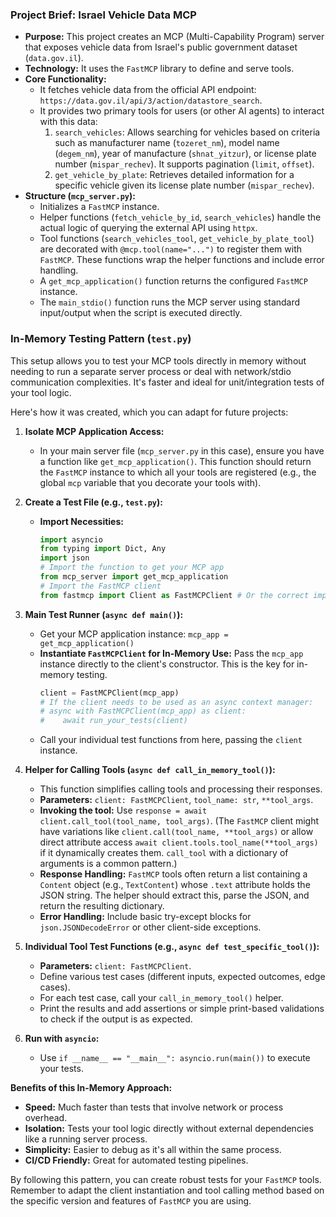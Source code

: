 ### Project Brief: Israel Vehicle Data MCP

*   **Purpose:** This project creates an MCP (Multi-Capability Program) server that exposes vehicle data from Israel's public government dataset (`data.gov.il`).
*   **Technology:** It uses the `FastMCP` library to define and serve tools.
*   **Core Functionality:**
    *   It fetches vehicle data from the official API endpoint: `https://data.gov.il/api/3/action/datastore_search`.
    *   It provides two primary tools for users (or other AI agents) to interact with this data:
        1.  `search_vehicles`: Allows searching for vehicles based on criteria such as manufacturer name (`tozeret_nm`), model name (`degem_nm`), year of manufacture (`shnat_yitzur`), or license plate number (`mispar_rechev`). It supports pagination (`limit`, `offset`).
        2.  `get_vehicle_by_plate`: Retrieves detailed information for a specific vehicle given its license plate number (`mispar_rechev`).
*   **Structure (`mcp_server.py`):**
    *   Initializes a `FastMCP` instance.
    *   Helper functions (`fetch_vehicle_by_id`, `search_vehicles`) handle the actual logic of querying the external API using `httpx`.
    *   Tool functions (`search_vehicles_tool`, `get_vehicle_by_plate_tool`) are decorated with `@mcp.tool(name="...")` to register them with `FastMCP`. These functions wrap the helper functions and include error handling.
    *   A `get_mcp_application()` function returns the configured `FastMCP` instance.
    *   The `main_stdio()` function runs the MCP server using standard input/output when the script is executed directly.

### In-Memory Testing Pattern (`test.py`)

This setup allows you to test your MCP tools directly in memory without needing to run a separate server process or deal with network/stdio communication complexities. It's faster and ideal for unit/integration tests of your tool logic.

Here's how it was created, which you can adapt for future projects:

1.  **Isolate MCP Application Access:**
    *   In your main server file (`mcp_server.py` in this case), ensure you have a function like `get_mcp_application()`. This function should return the `FastMCP` instance to which all your tools are registered (e.g., the global `mcp` variable that you decorate your tools with).

2.  **Create a Test File (e.g., `test.py`):**
    *   **Import Necessities:**
        ```python
        import asyncio
        from typing import Dict, Any
        import json
        # Import the function to get your MCP app
        from mcp_server import get_mcp_application
        # Import the FastMCP client
        from fastmcp import Client as FastMCPClient # Or the correct import path
        ```

3.  **Main Test Runner (`async def main()`):**
    *   Get your MCP application instance: `mcp_app = get_mcp_application()`
    *   **Instantiate `FastMCPClient` for In-Memory Use:** Pass the `mcp_app` instance directly to the client's constructor. This is the key for in-memory testing.
        ```python
        client = FastMCPClient(mcp_app)
        # If the client needs to be used as an async context manager:
        # async with FastMCPClient(mcp_app) as client:
        #    await run_your_tests(client)
        ```
    *   Call your individual test functions from here, passing the `client` instance.

4.  **Helper for Calling Tools (`async def call_in_memory_tool()`):**
    *   This function simplifies calling tools and processing their responses.
    *   **Parameters:** `client: FastMCPClient`, `tool_name: str`, `**tool_args`.
    *   **Invoking the tool:** Use `response = await client.call_tool(tool_name, tool_args)`. (The `FastMCP` client might have variations like `client.call(tool_name, **tool_args)` or allow direct attribute access `await client.tools.tool_name(**tool_args)` if it dynamically creates them. `call_tool` with a dictionary of arguments is a common pattern.)
    *   **Response Handling:** `FastMCP` tools often return a list containing a `Content` object (e.g., `TextContent`) whose `.text` attribute holds the JSON string. The helper should extract this, parse the JSON, and return the resulting dictionary.
    *   **Error Handling:** Include basic try-except blocks for `json.JSONDecodeError` or other client-side exceptions.

5.  **Individual Tool Test Functions (e.g., `async def test_specific_tool()`):**
    *   **Parameters:** `client: FastMCPClient`.
    *   Define various test cases (different inputs, expected outcomes, edge cases).
    *   For each test case, call your `call_in_memory_tool()` helper.
    *   Print the results and add assertions or simple print-based validations to check if the output is as expected.

6.  **Run with `asyncio`:**
    *   Use `if __name__ == "__main__": asyncio.run(main())` to execute your tests.

**Benefits of this In-Memory Approach:**

*   **Speed:** Much faster than tests that involve network or process overhead.
*   **Isolation:** Tests your tool logic directly without external dependencies like a running server process.
*   **Simplicity:** Easier to debug as it's all within the same process.
*   **CI/CD Friendly:** Great for automated testing pipelines.

By following this pattern, you can create robust tests for your `FastMCP` tools. Remember to adapt the client instantiation and tool calling method based on the specific version and features of `FastMCP` you are using.
